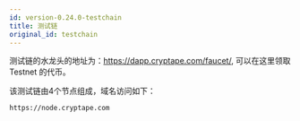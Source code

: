 ```yaml
---
id: version-0.24.0-testchain
title: 测试链
original_id: testchain
---
```


测试链的水龙头的地址为：https://dapp.cryptape.com/faucet/, 可以在这里领取 Testnet 的代币。

该测试链由4个节点组成，域名访问如下：

    https://node.cryptape.com